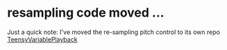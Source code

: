 # resampling code moved ...

Just a quick note: I've moved the re-sampling pitch control to its own repo [TeensyVariablePlayback](https://github.com/newdigate/teensy-variable-playback)
